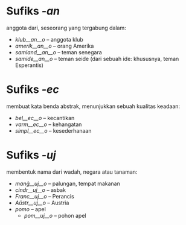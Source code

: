 # Sufiks *-an*

anggota dari, seseorang yang tergabung dalam:

- *klub__an__o*    – anggota klub
- *amerik__an__o*  – orang Amerika
- *samland__an__o* – teman senegara
- *samide__an__o*  – teman seide (dari sebuah ide: khususnya, teman Esperantis)
 

# Sufiks *-ec*

membuat kata benda abstrak, menunjukkan sebuah kualitas keadaan:

- *bel__ec__o*   – kecantikan
- *varm__ec__o*  – kehangatan
- *simpl__ec__o* – kesederhanaan
 

# Sufiks *-uj*

membentuk nama dari wadah, negara atau tanaman:

- *manĝ__uj__o*  – palungan, tempat makanan
- *cindr__uj__o* – asbak
- *Franc__uj__o* – Perancis
- *Aŭstr__uj__o* – Austria
- *pomo*   – apel
	- *pom__uj__o*   – pohon apel
